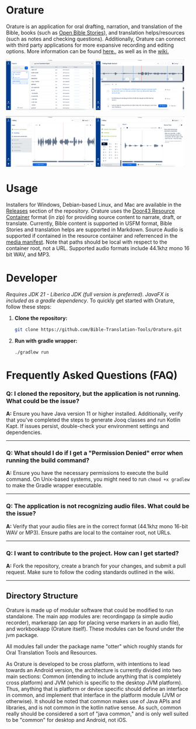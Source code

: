 # Orature

Orature is an application for oral drafting, narration, and translation of the Bible, books (such as [Open Bible Stories](https://www.unfoldingword.org/open-bible-stories)), and translation helps/resources (such as notes and checking questions). Additionally, Orature can connect with third party applications for more expansive recording and editing options.
More information can be found [here.](https://bibletranslationtools.org/tool/orature/), as well as in the [wiki.](https://github.com/Bible-Translation-Tools/Orature/wiki)

<p float="left">
  <img src="https://raw.githubusercontent.com/jsarabia/orature-screenshots/main/Orature%203%20Home.png" width="48%" />
  <img src="https://raw.githubusercontent.com/jsarabia/orature-screenshots/main/Orature%203%20Narration.png" width="48%" /> 
</p>
<p float="left">
  <img src="https://raw.githubusercontent.com/jsarabia/orature-screenshots/main/Orature%203%20Chunking.png" width="48%" />
  <img src="https://raw.githubusercontent.com/jsarabia/orature-screenshots/main/Orature%203%20Peer%20Edit.png" width="48%" /> 
</p>

# Usage
Installers for Windows, Debian-based Linux, and Mac are available in the [Releases](https://github.com/Bible-Translation-Tools/Orature/releases) section of the repository.
Orature uses the [Door43 Resource Container](https://resource-container.readthedocs.io/en/latest/index.html) format (in zip) for providing source content to narrate, draft, or translate. Currently, Bible content is supported in USFM format, Bible Stories and translation helps are supported in Markdown. Source Audio is supported if contained in the resource container and referrenced in the [media manifest](https://resource-container.readthedocs.io/en/latest/media.html). Note that paths should be local with respect to the container root, not a URL. Supported audio formats include 44.1khz mono 16 bit WAV, and MP3.

# Developer
*Requires JDK 21 - Liberica JDK (full version is preferred). JavaFX is included as a gradle dependency*. 
To quickly get started with Orature, follow these steps:

1. **Clone the repository:**
   ```bash
   git clone https://github.com/Bible-Translation-Tools/Orature.git
   ```

2. **Run with gradle wrapper:**
	```
	./gradlew run	
	```

# Frequently Asked Questions (FAQ)

### Q: I cloned the repository, but the application is not running. What could be the issue?

**A:** Ensure you have Java version 11 or higher installed. Additionally, verify that you've completed the steps to generate Jooq classes and run Kotlin Kapt. If issues persist, double-check your environment settings and dependencies.

---

### Q: What should I do if I get a "Permission Denied" error when running the build command?

**A:** Ensure you have the necessary permissions to execute the build command. On Unix-based systems, you might need to run `chmod +x gradlew` to make the Gradle wrapper executable.

---

### Q: The application is not recognizing audio files. What could be the issue?

**A:** Verify that your audio files are in the correct format (44.1khz mono 16-bit WAV or MP3). Ensure paths are local to the container root, not URLs.

---

### Q: I want to contribute to the project. How can I get started?

**A:** Fork the repository, create a branch for your changes, and submit a pull request. Make sure to follow the coding standards outlined in the wiki.

---

## Directory Structure

Orature is made up of modular software that could be modified to run standalone. The main app modules are: recordingapp (a simple audio recorder), markerapp (an app for placing verse markers in an audio file), and workbookapp (Orature itself). These modules can be found under the jvm package.

All modules fall under the package name "otter" which roughly stands for Oral Translation Tools and Resources. 

As Orature is developed to be cross platform, with intentions to lead towards an Android version, the architecture is currently divided into two main sections: Common (intending to include anything that is completely cross platform) and JVM (which is specific to the desktop JVM platform). Thus, anything that is platform or device specific should define an interface in common, and implement that interface in the platform module (JVM or otherwise). It should be noted that common makes use of Java APIs and libraries, and is not common in the kotlin native sense. As such, common really should be considered a sort of "java common," and is only well suited to be "common" for desktop and Android, not iOS.

